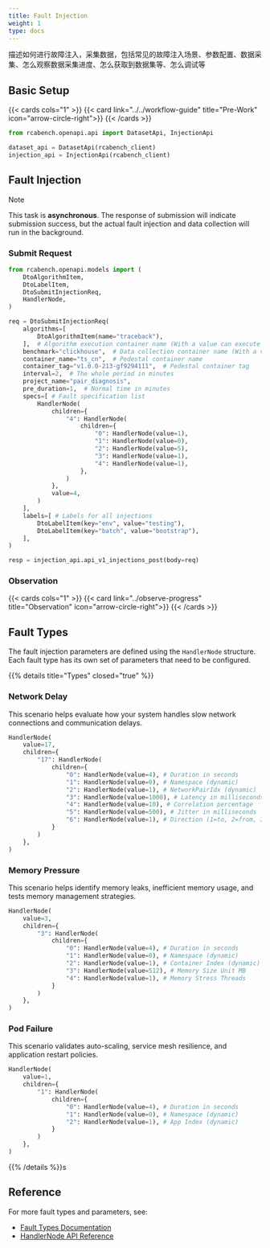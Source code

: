 ```yaml
---
title: Fault Injection
weight: 1
type: docs
---
```


描述如何进行故障注入，采集数据，包括常见的故障注入场景、参数配置、数据采集、怎么观察数据采集进度、怎么获取到数据集等、怎么调试等

## Basic Setup

{{< cards cols="1" >}}
{{< card link="../../workflow-guide" title="Pre-Work" icon="arrow-circle-right">}}
{{< /cards >}}

```python {filename="client.py"}
from rcabench.openapi.api import DatasetApi, InjectionApi

dataset_api = DatasetApi(rcabench_client)
injection_api = InjectionApi(rcabench_client)
```

## Fault Injection

> [!NOTE]
> This task is **asynchronous**. The response of submission will indicate submission success, but the actual fault injection and data collection will run in the background.

### Submit Request

```python {filename="fault_injection.py"}
from rcabench.openapi.models import (
    DtoAlgorithmItem,
    DtoLabelItem,
    DtoSubmitInjectionReq,
    HandlerNode,
)

req = DtoSubmitInjectionReq(
    algorithms=[
        DtoAlgorithmItem(name="traceback"),
    ],  # Algorithm execution container name (With a value can execute root cause analysis)
    benchmark="clickhouse",  # Data collection container name (With a value can execute data collection)
    container_name="ts_cn",  # Pedestal container name
    container_tag="v1.0.0-213-gf9294111",  # Pedestal container tag
    interval=2,  # The whole period in minutes
    project_name="pair_diagnosis",
    pre_duration=1,  # Normal time in minutes
    specs=[ # Fault specification list
        HandlerNode(
            children={
                "4": HandlerNode(
                    children={
                        "0": HandlerNode(value=1),
                        "1": HandlerNode(value=0),
                        "2": HandlerNode(value=5),
                        "3": HandlerNode(value=1),
                        "4": HandlerNode(value=1),
                    },
                )
            },
            value=4,
        )
    ],
    labels=[ # Labels for all injections
        DtoLabelItem(key="env", value="testing"),
        DtoLabelItem(key="batch", value="bootstrap"),
    ],
)

resp = injection_api.api_v1_injections_post(body=req)
```

### Observation

{{< cards cols="1" >}}
{{< card link="../observe-progress" title="Observation" icon="arrow-circle-right">}}
{{< /cards >}}

## Fault Types

The fault injection parameters are defined using the `HandlerNode` structure. Each fault type has its own set of parameters that need to be configured.

{{% details title="Types" closed="true" %}}

### Network Delay

This scenario helps evaluate how your system handles slow network connections and communication delays.

```python
HandlerNode(
    value=17,
    children={
        "17": HandlerNode(
            children={
                "0": HandlerNode(value=4), # Duration in seconds
                "1": HandlerNode(value=0), # Namespace (dynamic)
                "2": HandlerNode(value=1), # NetworkPairIdx (dynamic)
                "3": HandlerNode(value=1000), # Latency in milliseconds
                "4": HandlerNode(value=10), # Correlation percentage
                "5": HandlerNode(value=500), # Jitter in milliseconds
                "6": HandlerNode(value=1), # Direction (1=to, 2=from, 3=both)
            }
        )
    },
)
```

### Memory Pressure

This scenario helps identify memory leaks, inefficient memory usage, and tests memory management strategies.

```python
HandlerNode(
    value=3,
    children={
        "3": HandlerNode(
            children={
                "0": HandlerNode(value=4), # Duration in seconds
                "1": HandlerNode(value=0), # Namespace (dynamic)
                "2": HandlerNode(value=1), # Container Index (dynamic)
                "3": HandlerNode(value=512), # Memory Size Unit MB
                "4": HandlerNode(value=1), # Memory Stress Threads
            }
        )
    },
)
```

### Pod Failure

This scenario validates auto-scaling, service mesh resilience, and application restart policies.

```python
HandlerNode(
    value=1,
    children={
        "1": HandlerNode(
            children={
                "0": HandlerNode(value=4), # Duration in seconds
                "1": HandlerNode(value=0), # Namespace (dynamic)
                "2": HandlerNode(value=1), # App Index (dynamic)
            }
        )
    },
)
```

{{% /details %}}s

## Reference

For more fault types and parameters, see:

- [Fault Types Documentation](../reference/fault-types)
- [HandlerNode API Reference](../reference/api)
